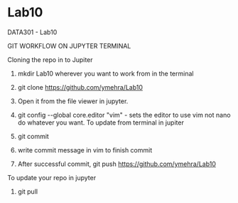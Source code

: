 # Lab10
DATA301 - Lab10


GIT WORKFLOW ON JUPYTER TERMINAL


Cloning the repo in to Jupiter

1. mkdir Lab10 wherever you want to work from in the terminal
2. git clone https://github.com/ymehra/Lab10
3. Open it from the file viewer in jupyter.
4. git config --global core.editor "vim" - sets the editor to use vim not nano do whatever you want.
To update from terminal in jupiter

1. git commit
2. write commit message in vim to finish commit
3. After successful commit, git push https://github.com/ymehra/Lab10

To update your repo in jupyter 

1. git pull
